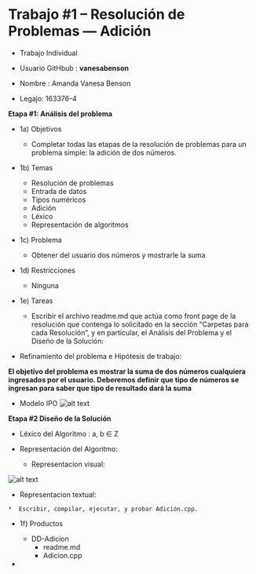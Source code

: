 # Trabajo #1 – Resolución de Problemas — Adición #

* Trabajo Individual

* Usuario GitHbub : **vanesabenson**

* Nombre : Amanda Vanesa Benson

* Legajo: 163376-4

**Etapa #1: Análisis del problema**

*   1a)  Objetivos
    * Completar todas las etapas de la resolución de problemas para un problema simple: la adición de dos números.

*   1b) Temas
    * Resolución de problemas
    * Entrada de datos
    * Tipos numéricos
    * Adición
    * Léxico
    * Representación de algoritmos

*   1c) Problema
    * Obtener del usuario dos números y mostrarle la suma

*   1d) Restricciones
    * Ninguna

*   1e) Tareas
    * Escribir el archivo readme.md que actúa como front page de la resolución que contenga lo solicitado en la sección “Carpetas para cada Resolución”, y en particular, el Análisis del Problema y el Diseño de la Solución:


* Refinamiento del problema e Hipótesis de trabajo:

 **El objetivo del problema es mostrar la suma de dos números cualquiera ingresados por el usuario. Deberemos definir que tipo de números se ingresan para saber que tipo de resultado dará la suma**
 
 
 * Modelo IPO 
      ![alt text](https://github.com/vanesabenson/AED/blob/master/01-Adicion/Images/ipo_image.png)
      
      
 **Etapa #2 Diseño de la Solución**

 * Léxico del Algoritmo :   a, b ∈ Z
   
   
 * Representación del Algoritmo: 

    * Representacion visual:
 
 ![alt text](https://github.com/vanesabenson/AED/blob/master/01-Adicion/Images/diagrama.png)

   * Representacion textual:
   
    *  Escribir, compilar, ejecutar, y probar Adición.cpp.   

*    1f) Productos
     * DD-Adicion
       * readme.md
       * Adicion.cpp
       
       
  
  

  
 


* 
